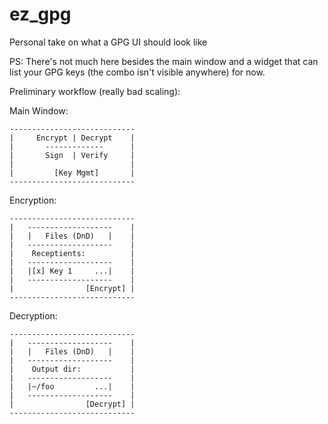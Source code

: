 # ez_gpg
Personal take on what a GPG UI should look like

PS: There's not much here besides the main window and a widget that can list your GPG keys (the combo isn't visible anywhere) for now.

Preliminary workflow (really bad scaling):

Main Window:
```
----------------------------
|     Encrypt | Decrypt    |
|       -------------      |
|       Sign  | Verify     |
|                          |
|         [Key Mgmt]       |
----------------------------
```

Encryption:
```
----------------------------
|   -------------------    |
|   |   Files (DnD)   |    |
|   -------------------    |
|    Receptients:          |
|   -------------------    |
|   |[x] Key 1     ...|    |
|   -------------------    |
|                [Encrypt] |
----------------------------
```

Decryption:
```
----------------------------
|   -------------------    |
|   |   Files (DnD)   |    |
|   -------------------    |
|    Output dir:           |
|   -------------------    |
|   |~/foo         ...|    |
|   -------------------    |
|                [Decrypt] |
----------------------------
```
